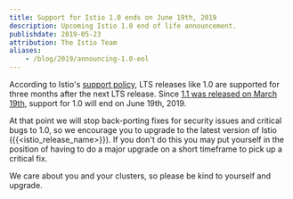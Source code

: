 ```yaml
---
title: Support for Istio 1.0 ends on June 19th, 2019
description: Upcoming Istio 1.0 end of life announcement.
publishdate: 2019-05-23
attribution: The Istio Team
aliases:
    - /blog/2019/announcing-1.0-eol
---
```


According to Istio's [support policy](/about/release-cadence/), LTS releases like 1.0 are supported for three months after the next LTS release.   Since [1.1 was released on March 19th](/news/2019/announcing-1.1/), support for 1.0 will end on June 19th, 2019.

At that point we will stop back-porting fixes for security issues and critical bugs to 1.0, so we encourage you to upgrade to the latest version of Istio ({{<istio_release_name>}}).  If you don't do this you may put yourself in the position of having to do a major upgrade on a short timeframe to pick up a critical fix.

We care about you and your clusters, so please be kind to yourself and upgrade.
